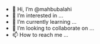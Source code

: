 - 👋 Hi, I’m @mahbubalahi
- 👀 I’m interested in ...
- 🌱 I’m currently learning ...
- 💞️ I’m looking to collaborate on ...
- 📫 How to reach me ...

<!---
mahbubalahi/mahbubalahi is a ✨ special ✨ repository because its `README.md` (this file) appears on your GitHub profile.
You can click the Preview link to take a look at your changes.
--->
